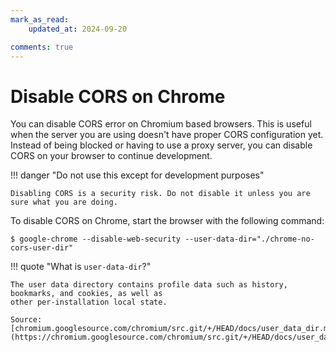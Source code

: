 ```yaml
---
mark_as_read:
    updated_at: 2024-09-20

comments: true
---
```


# Disable CORS on Chrome

You can disable CORS error on Chromium based browsers. This is useful when the server you are using
doesn't have proper CORS configuration yet. Instead of being blocked or having to use a proxy
server, you can disable CORS on your browser to continue development.

!!! danger "Do not use this except for development purposes"
    
    Disabling CORS is a security risk. Do not disable it unless you are sure what you are doing.

To disable CORS on Chrome, start the browser with the following command:

```console
$ google-chrome --disable-web-security --user-data-dir="./chrome-no-cors-user-dir"
```

!!! quote "What is `user-data-dir`?"
    
    The user data directory contains profile data such as history, bookmarks, and cookies, as well as
    other per-installation local state.

    Source:
    [chromium.googlesource.com/chromium/src.git/+/HEAD/docs/user_data_dir.md](https://chromium.googlesource.com/chromium/src.git/+/HEAD/docs/user_data_dir.md)
